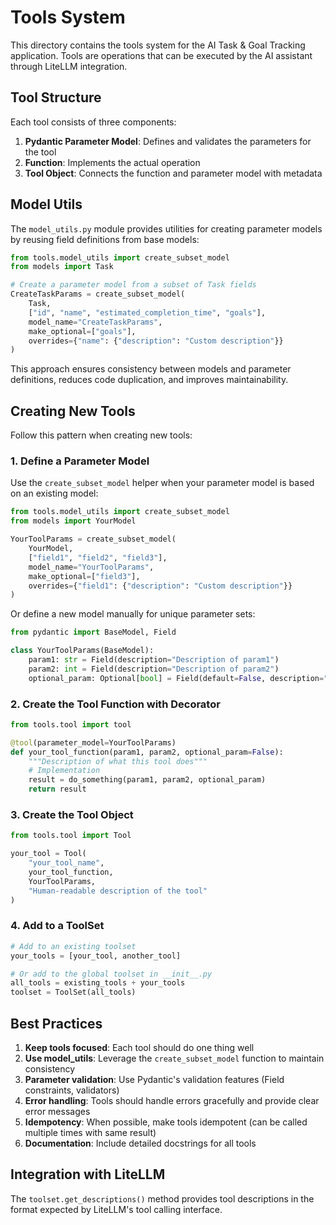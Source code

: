 # Tools System

This directory contains the tools system for the AI Task & Goal Tracking application. Tools are operations that can be executed by the AI assistant through LiteLLM integration.

## Tool Structure

Each tool consists of three components:

1. **Pydantic Parameter Model**: Defines and validates the parameters for the tool
2. **Function**: Implements the actual operation
3. **Tool Object**: Connects the function and parameter model with metadata

## Model Utils

The `model_utils.py` module provides utilities for creating parameter models by reusing field definitions from base models:

```python
from tools.model_utils import create_subset_model
from models import Task

# Create a parameter model from a subset of Task fields
CreateTaskParams = create_subset_model(
    Task,
    ["id", "name", "estimated_completion_time", "goals"],
    model_name="CreateTaskParams",
    make_optional=["goals"],
    overrides={"name": {"description": "Custom description"}}
)
```

This approach ensures consistency between models and parameter definitions, reduces code duplication, and improves maintainability.

## Creating New Tools

Follow this pattern when creating new tools:

### 1. Define a Parameter Model

Use the `create_subset_model` helper when your parameter model is based on an existing model:

```python
from tools.model_utils import create_subset_model
from models import YourModel

YourToolParams = create_subset_model(
    YourModel,
    ["field1", "field2", "field3"],
    model_name="YourToolParams",
    make_optional=["field3"],
    overrides={"field1": {"description": "Custom description"}}
)
```

Or define a new model manually for unique parameter sets:

```python
from pydantic import BaseModel, Field

class YourToolParams(BaseModel):
    param1: str = Field(description="Description of param1")
    param2: int = Field(description="Description of param2")
    optional_param: Optional[bool] = Field(default=False, description="Optional parameter")
```

### 2. Create the Tool Function with Decorator

```python
from tools.tool import tool

@tool(parameter_model=YourToolParams)
def your_tool_function(param1, param2, optional_param=False):
    """Description of what this tool does"""
    # Implementation
    result = do_something(param1, param2, optional_param)
    return result
```

### 3. Create the Tool Object

```python
from tools.tool import Tool

your_tool = Tool(
    "your_tool_name",
    your_tool_function,
    YourToolParams,
    "Human-readable description of the tool"
)
```

### 4. Add to a ToolSet

```python
# Add to an existing toolset
your_tools = [your_tool, another_tool]

# Or add to the global toolset in __init__.py
all_tools = existing_tools + your_tools
toolset = ToolSet(all_tools)
```

## Best Practices

1. **Keep tools focused**: Each tool should do one thing well
2. **Use model_utils**: Leverage the `create_subset_model` function to maintain consistency
3. **Parameter validation**: Use Pydantic's validation features (Field constraints, validators)
4. **Error handling**: Tools should handle errors gracefully and provide clear error messages
5. **Idempotency**: When possible, make tools idempotent (can be called multiple times with same result)
6. **Documentation**: Include detailed docstrings for all tools

## Integration with LiteLLM

The `toolset.get_descriptions()` method provides tool descriptions in the format expected by LiteLLM's tool calling interface.
